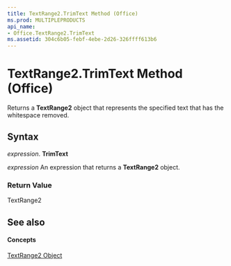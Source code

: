 ```yaml
---
title: TextRange2.TrimText Method (Office)
ms.prod: MULTIPLEPRODUCTS
api_name:
- Office.TextRange2.TrimText
ms.assetid: 304c6b05-febf-4ebe-2d26-326ffff613b6
---
```



# TextRange2.TrimText Method (Office)

Returns a **TextRange2** object that represents the specified text that has the whitespace removed.


## Syntax

 _expression_. **TrimText**

 _expression_ An expression that returns a **TextRange2** object.


### Return Value

TextRange2


## See also


#### Concepts


[TextRange2 Object](textrange2-object-office.md)

